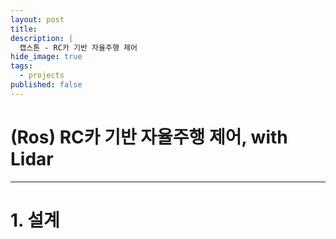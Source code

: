 ```yaml
---
layout: post
title: 
description: |
  캡스톤 - RC카 기반 자율주행 제어
hide_image: true
tags:
  - projects
published: false
---
```


# (Ros) RC카 기반 자율주행 제어, with Lidar
* * *


# 1. 설계
